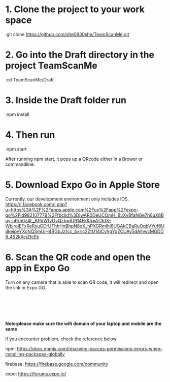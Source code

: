 # 1. Clone the project to your work space
:git clone https://github.com/she0930she/TeamScanMe.git

# 2. Go into the Draft directory in the project TeamScanMe
:cd TeamScanMe/Draft

# 3. Inside the Draft folder run
:npm install

# 4. Then run
:npm start

After running npm start, it pops up a QRcode either in a Brower or commandline.

# 5. Download Expo Go in Apple Store

Currently, our development environment only includes IOS. 
https://l.facebook.com/l.php?u=https%3A%2F%2Fapps.apple.com%2Fus%2Fapp%2Fexpo-go%2Fid982107779%3Ffbclid%3DIwAR0DeUCQmH_BvXvBfaNGe7h6uX8Buy-nRr50z4L_KPdWfyOyQzkwIU914Ek&h=AT3dX-WbjroiEFxReRyuGDrUThhHnBhpN8xX_hPXGRmIhl6UGAkCBaRuOqbVYuf6UdkeipvYXcNQSmUjH4BGbJz1cc_bxrjc2ZtU14iCvhgYgZCUAv5dAlhwcMGDD9_4S2kXcjZfcEk

# 6. Scan the QR code and open the app in Expo Go
Turn on any camera that is able to scan QR code, it will redirect and open the link in Expo GO. 

<br/>
<br/>
<br/>
<br/>

**Note:please make sure the wifi domain of your laptop and mobile are the same**<br/>

if you encounter problem, check the reference below

npm: https://docs.npmjs.com/resolving-eacces-permissions-errors-when-installing-packages-globally

firebase: https://firebase.google.com/community

expo: https://forums.expo.io/



